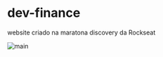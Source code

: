 # dev-finance
website criado na maratona discovery da Rockseat

![main](https://user-images.githubusercontent.com/56794256/168495353-a2f47c44-9ccb-48a7-8ac8-3dc3c728bdd7.png)
